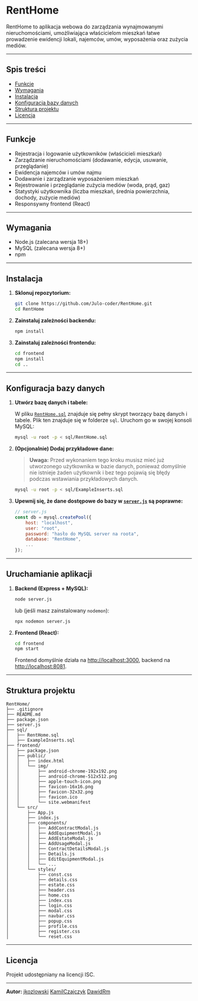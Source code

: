 # RentHome

RentHome to aplikacja webowa do zarządzania wynajmowanymi nieruchomościami, umożliwiająca właścicielom mieszkań łatwe prowadzenie ewidencji lokali, najemców, umów, wyposażenia oraz zużycia mediów.

---

## Spis treści

- [Funkcje](#funkcje)
- [Wymagania](#wymagania)
- [Instalacja](#instalacja)
- [Konfiguracja bazy danych](#konfiguracja-bazy-danych)
- [Struktura projektu](#struktura-projektu)
- [Licencja](#licencja)

---

## Funkcje

- Rejestracja i logowanie użytkowników (właścicieli mieszkań)
- Zarządzanie nieruchomościami (dodawanie, edycja, usuwanie, przeglądanie)
- Ewidencja najemców i umów najmu
- Dodawanie i zarządzanie wyposażeniem mieszkań
- Rejestrowanie i przeglądanie zużycia mediów (woda, prąd, gaz)
- Statystyki użytkownika (liczba mieszkań, średnia powierzchnia, dochody, zużycie mediów)
- Responsywny frontend (React)

---

## Wymagania

- Node.js (zalecana wersja 18+)
- MySQL (zalecana wersja 8+)
- npm

---

## Instalacja

1. **Sklonuj repozytorium:**
   ```sh
   git clone https://github.com/Julo-coder/RentHome.git
   cd RentHome
   ```

2. **Zainstaluj zależności backendu:**
   ```sh
   npm install
   ```

3. **Zainstaluj zależności frontendu:**
   ```sh
   cd frontend
   npm install
   cd ..
   ```

---

## Konfiguracja bazy danych

1. **Utwórz bazę danych i tabele:**

   W pliku [`RentHome.sql`](sql/RentHome.sql) znajduje się pełny skrypt tworzący bazę danych i tabele. Plik ten znajduje się w folderze `sql`. Uruchom go w swojej konsoli MySQL:

   ```sh
   mysql -u root -p < sql/RentHome.sql
   ```

2. **(Opcjonalnie) Dodaj przykładowe dane:**

   > **Uwaga:** Przed wykonaniem tego kroku musisz mieć już utworzonego użytkownika w bazie danych, ponieważ domyślnie nie istnieje żaden użytkownik i bez tego pojawią się błędy podczas wstawiania przykładowych danych.
   >

   ```sh
   mysql -u root -p < sql/ExampleInserts.sql
   ```

3. **Upewnij się, że dane dostępowe do bazy w [`server.js`](server.js) są poprawne:**
   ```js
   // server.js
   const db = mysql.createPool({
       host: "localhost",
       user: "root",
       password: "hasło do MySQL server na roota",
       database: "RentHome",
       ...
   });
   ```

---

## Uruchamianie aplikacji

1. **Backend (Express + MySQL):**
   ```sh
   node server.js
   ```
   lub (jeśli masz zainstalowany `nodemon`):
   ```sh
   npx nodemon server.js
   ```

2. **Frontend (React):**
   ```sh
   cd frontend
   npm start
   ```

   Frontend domyślnie działa na [http://localhost:3000](http://localhost:3000), backend na [http://localhost:8081](http://localhost:8081).

---

## Struktura projektu

```
RentHome/
├── .gitignore
├── README.md
├── package.json
├── server.js
├── sql/
│   ├── RentHome.sql
│   ├── ExampleInserts.sql
├── frontend/
│   ├── package.json
│   ├── public/
│   │   ├── index.html
│   │   └── img/
│   │       ├── android-chrome-192x192.png
│   │       ├── android-chrome-512x512.png
│   │       ├── apple-touch-icon.png
│   │       ├── favicon-16x16.png
│   │       ├── favicon-32x32.png
│   │       ├── favicon.ico
│   │       └── site.webmanifest
│   └── src/
│       ├── App.js
│       ├── index.js
│       ├── components/
│       │   ├── AddContractModal.js
│       │   ├── AddEquipmentModal.js
│       │   ├── AddEstateModal.js
│       │   ├── AddUsageModal.js
│       │   ├── ContractDetailsModal.js
│       │   ├── Details.js
│       │   ├── EditEquipmentModal.js
│       │   └── ...
│       └── styles/
│           ├── const.css
│           ├── details.css
│           ├── estate.css
│           ├── header.css
│           ├── home.css
│           ├── index.css
│           ├── login.css
│           ├── modal.css
│           ├── navbar.css
│           ├── popup.css
│           ├── profile.css
│           ├── register.css
│           └── reset.css
```
---

## Licencja

Projekt udostępniany na licencji ISC.

---

**Autor:** [jkozlowski](https://github.com/Julo-coder) [KamilCzajczyk](https://github.com/KamilCzajczyk) [DawidRm](https://github.com/DawidRm)
